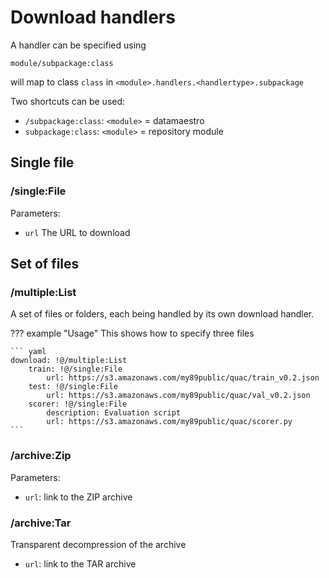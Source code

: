 # Download handlers

A handler can be specified using

`module/subpackage:class`

will map to class `class` in `<module>.handlers.<handlertype>.subpackage`

Two shortcuts can be used:
- `/subpackage:class`: `<module>` = datamaestro
- `subpackage:class`: `<module>` = repository module



## Single file

### /single:File

Parameters:

- `url` The URL to download

## Set of files

### /multiple:List

A set of files or folders, each being handled by its own download handler.

??? example "Usage"
    This shows how to specify three files
    
    ``` yaml
    download: !@/multiple:List
        train: !@/single:File
            url: https://s3.amazonaws.com/my89public/quac/train_v0.2.json
        test: !@/single:File
            url: https://s3.amazonaws.com/my89public/quac/val_v0.2.json
        scorer: !@/single:File
            description: Evaluation script 
            url: https://s3.amazonaws.com/my89public/quac/scorer.py
    ```

### /archive:Zip

Parameters:

- `url`: link to the ZIP archive

### /archive:Tar

Transparent decompression of the archive

- `url`: link to the TAR archive
